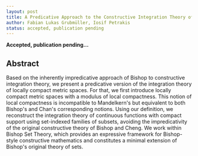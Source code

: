 ```yaml
---
layout: post
title: A Predicative Approach to the Constructive Integration Theory of Locally Compact Metric Spaces
author: Fabian Lukas Grubmüller, Iosif Petrakis
status: accepted, publication pending
---
```


**Accepted, publication pending...**

## Abstract

Based on the inherently impredicative approach of Bishop to constructive integration theory, we present a predicative version of the integration theory of locally compact metric spaces. For that, we first introduce locally compact metric spaces with a modulus of local compactness. This notion of local compactness is incompatible to Mandelkern's but equivalent to both Bishop's and Chan's corresponding notions. Using our definition, we reconstruct the integration theory of continuous functions with compact support using set-indexed families of subsets, avoiding the impredicativity of the original constructive theory of Bishop and Cheng. We work within Bishop Set Theory, which provides an expressive framework for Bishop-style constructive mathematics and constitutes a minimal extension of Bishop's original theory of sets.

